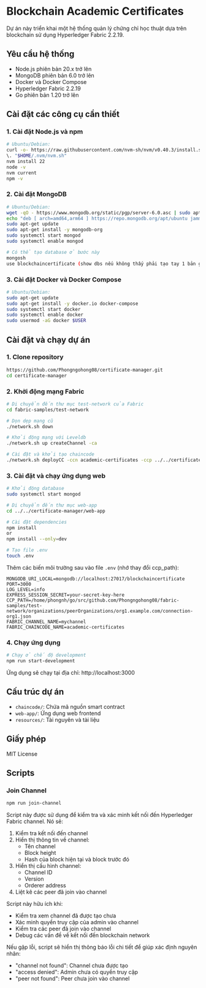 # Blockchain Academic Certificates

Dự án này triển khai một hệ thống quản lý chứng chỉ học thuật dựa trên blockchain sử dụng Hyperledger Fabric 2.2.19.

## Yêu cầu hệ thống

- Node.js phiên bản 20.x trở lên
- MongoDB phiên bản 6.0 trở lên
- Docker và Docker Compose
- Hyperledger Fabric 2.2.19
- Go phiên bản 1.20 trở lên

## Cài đặt các công cụ cần thiết

### 1. Cài đặt Node.js và npm
```bash
# Ubuntu/Debian:
curl -o- https://raw.githubusercontent.com/nvm-sh/nvm/v0.40.3/install.sh | bash
\. "$HOME/.nvm/nvm.sh"
nvm install 22
node -v
nvm current
npm -v
```

### 2. Cài đặt MongoDB
```bash
# Ubuntu/Debian:
wget -qO - https://www.mongodb.org/static/pgp/server-6.0.asc | sudo apt-key add -
echo "deb [ arch=amd64,arm64 ] https://repo.mongodb.org/apt/ubuntu jammy/mongodb-org/6.0 multiverse" | sudo tee /etc/apt/sources.list.d/mongodb-org-6.0.list
sudo apt-get update
sudo apt-get install -y mongodb-org
sudo systemctl start mongod
sudo systemctl enable mongod

# Có thể tạo database ở bước này
mongosh
use blockchaincertificate (show dbs nếu không thấy phải tạo tay 1 bản ghi)
```

### 3. Cài đặt Docker và Docker Compose
```bash
# Ubuntu/Debian:
sudo apt-get update
sudo apt-get install -y docker.io docker-compose
sudo systemctl start docker
sudo systemctl enable docker
sudo usermod -aG docker $USER
```

## Cài đặt và chạy dự án

### 1. Clone repository
```bash
https://github.com/Phongngohong08/certificate-manager.git
cd certificate-manager
```

### 2. Khởi động mạng Fabric
```bash
# Di chuyển đến thư mục test-network của Fabric
cd fabric-samples/test-network

# Dọn dẹp mạng cũ
./network.sh down

# Khởi động mạng với Leveldb
./network.sh up createChannel -ca

# Cài đặt và khởi tạo chaincode
./network.sh deployCC -ccn academic-certificates -ccp ../../certificate-manager/chaincode -ccl javascript
```

### 3. Cài đặt và chạy ứng dụng web

```bash
# Khởi động database
sudo systemctl start mongod

# Di chuyển đến thư mục web-app
cd ../../certificate-manager/web-app

# Cài đặt dependencies
npm install
or
npm install --only=dev

# Tạo file .env
touch .env
```

Thêm các biến môi trường sau vào file `.env` (nhớ thay đổi ccp_path):
```env
MONGODB_URI_LOCAL=mongodb://localhost:27017/blockchaincertificate
PORT=3000
LOG_LEVEL=info
EXPRESS_SESSION_SECRET=your-secret-key-here
CCP_PATH=/home/phongnh/go/src/github.com/Phongngohong08/fabric-samples/test-network/organizations/peerOrganizations/org1.example.com/connection-org1.json
FABRIC_CHANNEL_NAME=mychannel
FABRIC_CHAINCODE_NAME=academic-certificates
```

### 4. Chạy ứng dụng
```bash
# Chạy ở chế độ development
npm run start-development
```
Ứng dụng sẽ chạy tại địa chỉ: http://localhost:3000

## Cấu trúc dự án

- `chaincode/`: Chứa mã nguồn smart contract
- `web-app/`: Ứng dụng web frontend
- `resources/`: Tài nguyên và tài liệu

## Giấy phép

MIT License 

## Scripts

### Join Channel
```bash
npm run join-channel
```

Script này được sử dụng để kiểm tra và xác minh kết nối đến Hyperledger Fabric channel. Nó sẽ:

1. Kiểm tra kết nối đến channel
2. Hiển thị thông tin về channel:
   - Tên channel
   - Block height
   - Hash của block hiện tại và block trước đó
3. Hiển thị cấu hình channel:
   - Channel ID
   - Version
   - Orderer address
4. Liệt kê các peer đã join vào channel

Script này hữu ích khi:
- Kiểm tra xem channel đã được tạo chưa
- Xác minh quyền truy cập của admin vào channel
- Kiểm tra các peer đã join vào channel
- Debug các vấn đề về kết nối đến blockchain network

Nếu gặp lỗi, script sẽ hiển thị thông báo lỗi chi tiết để giúp xác định nguyên nhân:
- "channel not found": Channel chưa được tạo
- "access denied": Admin chưa có quyền truy cập
- "peer not found": Peer chưa join vào channel
